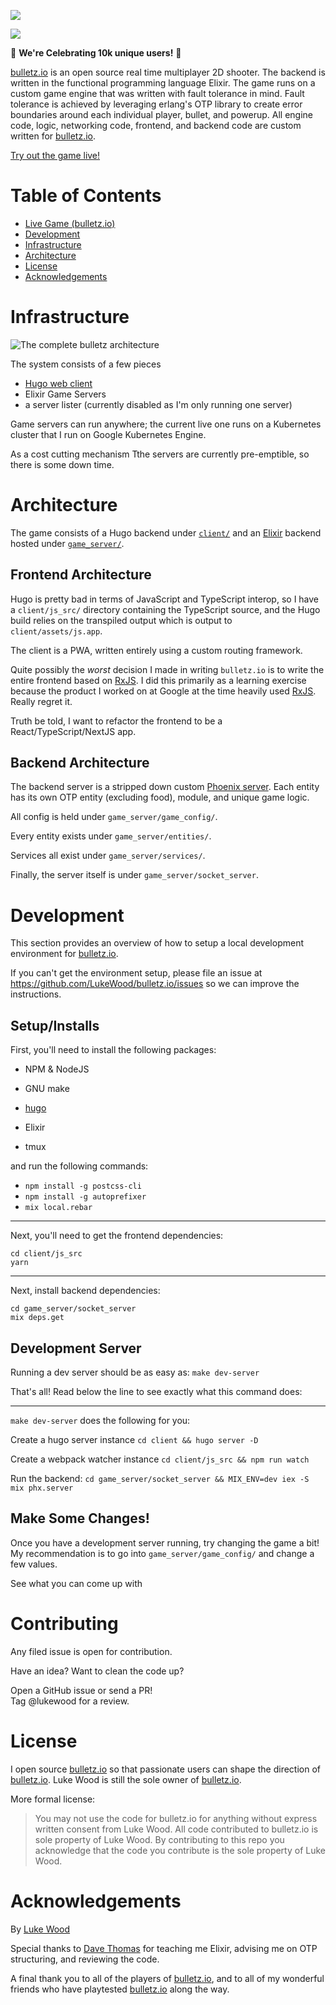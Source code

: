 ![](media/bulletz.png)

![](media/base.png)

🎉 __We're Celebrating 10k unique users!__ 🎉

[bulletz.io](https://bulletz.io) is an open source real time multiplayer 2D shooter.
The backend is written in the functional programming language Elixir.
The game runs on a custom game engine that was written with fault tolerance in mind.
Fault tolerance is achieved by leveraging erlang's OTP library to create error boundaries around each individual player, bullet, and powerup.
All engine code, logic, networking code, frontend, and backend code are custom written for [bulletz.io](https://bulletz.io).

[Try out the game live!](https://bulletz.io)

# Table of Contents

- [Live Game (bulletz.io)](https://bulletz.io)
- [Development](#Development)
- [Infrastructure](#Infrastructure)
- [Architecture](#Architecture)
- [License](#License)
- [Acknowledgements](#Acknowledgements)

# Infrastructure

![The complete bulletz architecture](media/bulletz_architecture.png)

The system consists of a few pieces
- [Hugo web client](https://gohugo.io/)
- Elixir Game Servers
- a server lister (currently disabled as I'm only running one server)

Game servers can run anywhere; the current live one runs on a Kubernetes cluster that I run on Google Kubernetes Engine.  

As a cost cutting mechanism Tthe servers are currently pre-emptible, so there is some down time.

# Architecture

The game consists of a Hugo backend under [`client/`](client/) and an
[Elixir](https://elixir-lang.org/) backend hosted under
[`game_server/`](game_server/).

## Frontend Architecture

Hugo is pretty bad in terms of JavaScript and TypeScript interop, so I have a
`client/js_src/` directory containing the TypeScript source, and the Hugo build
relies on the transpiled output which is output to `client/assets/js.app`.

The client is a PWA, written entirely using a custom routing framework.

Quite possibly the _worst_ decision I made in writing `bulletz.io` is to write
the entire frontend based on [RxJS](https://rxjs.dev/).
I did this primarily as a learning exercise because the product I worked on at Google at
the time heavily used [RxJS](https://rxjs.dev/).
Really regret it.

Truth be told, I want to refactor the frontend to be a React/TypeScript/NextJS
app.

## Backend Architecture

The backend server is a stripped down custom [Phoenix server](https://www.phoenixframework.org/).
Each entity has its own OTP entity (excluding food), module, and unique game logic.

All config is held under `game_server/game_config/`.

Every entity exists under `game_server/entities/`.

Services all exist under `game_server/services/`.

Finally, the server itself is under `game_server/socket_server`.

# Development

This section provides an overview of how to setup a local development environment for [bulletz.io](https://bulletz.io).

If you can't get the environment setup, please file an issue at https://github.com/LukeWood/bulletz.io/issues so we can improve the instructions.

## Setup/Installs

First, you'll need to install the following packages:

- NPM & NodeJS

- GNU make
- [hugo](https://gohugo.io)
- Elixir
- tmux

and run the following commands:

- `npm install -g postcss-cli`
- `npm install -g autoprefixer`
- `mix local.rebar`

---

Next, you'll need to get the frontend dependencies:

```
cd client/js_src
yarn
```

---

Next, install backend dependencies:

```
cd game_server/socket_server
mix deps.get
```

## Development Server

Running a dev server should be as easy as:
`make dev-server`

That's all!  Read below the line to see exactly what this command does:

---

`make dev-server` does the following for you:

Create a hugo server instance
`cd client && hugo server -D`

Create a webpack watcher instance
`cd client/js_src && npm run watch`

Run the backend:
`cd game_server/socket_server && MIX_ENV=dev iex -S mix phx.server`

## Make Some Changes!

Once you have a development server running, try changing the game a bit!
My recommendation is to go into `game_server/game_config/` and change a few
values.  

See what you can come up with

# Contributing

Any filed issue is open for contribution.

Have an idea?  Want to clean the code up?  

Open a GitHub issue or send a PR!  
Tag @lukewood for a review.

# License

I open source [bulletz.io](https://bulletz.io) so that passionate users can shape the direction of [bulletz.io](https://bulletz.io). Luke Wood is still the sole owner of [bulletz.io](https://bulletz.io).

More formal license:

> You may not use the code for bulletz.io for anything without express written
consent from Luke Wood.
> All code contributed to bulletz.io is sole property of Luke Wood.
By contributing to this repo you acknowledge that the code you contribute is
the sole property of Luke Wood.

# Acknowledgements

By [Luke Wood](https://lukewood.xyz)

Special thanks to [Dave Thomas](https://pragdave.me/) for teaching me Elixir, advising me on OTP structuring, and reviewing the code.

A final thank you to all of the players of [bulletz.io](https://bulletz.io), and to all of my wonderful friends who have playtested [bulletz.io](bulletz.io) along the way.
